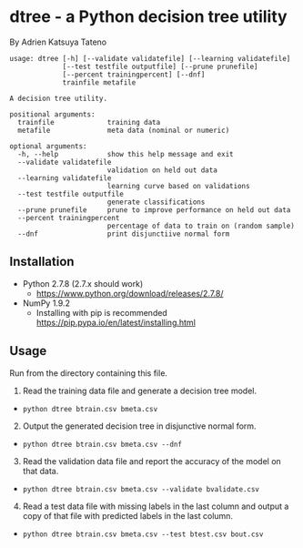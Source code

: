 # dtree - a Python decision tree utility
By Adrien Katsuya Tateno

```
usage: dtree [-h] [--validate validatefile] [--learning validatefile]
             [--test testfile outputfile] [--prune prunefile]
             [--percent trainingpercent] [--dnf]
             trainfile metafile

A decision tree utility.

positional arguments:
  trainfile             training data
  metafile              meta data (nominal or numeric)

optional arguments:
  -h, --help            show this help message and exit
  --validate validatefile
                        validation on held out data
  --learning validatefile
                        learning curve based on validations
  --test testfile outputfile
                        generate classifications
  --prune prunefile     prune to improve performance on held out data
  --percent trainingpercent
                        percentage of data to train on (random sample)
  --dnf                 print disjunctiive normal form
```

## Installation

* Python 2.7.8 (2.7.x should work)
  * https://www.python.org/download/releases/2.7.8/
* NumPy 1.9.2
  * Installing with pip is recommended https://pip.pypa.io/en/latest/installing.html

## Usage

Run from the directory containing this file.

1. Read the training data file and generate a decision tree model.
  * `python dtree btrain.csv bmeta.csv`
2. Output the generated decision tree in disjunctive normal form.
  * `python dtree btrain.csv bmeta.csv --dnf`
3. Read the validation data file and report the accuracy of the model on that data.
  * `python dtree btrain.csv bmeta.csv --validate bvalidate.csv`
4. Read a test data file with missing labels in the last column and output a copy of that file with predicted labels in the last column.
  * `python dtree btrain.csv bmeta.csv --test btest.csv bout.csv`
